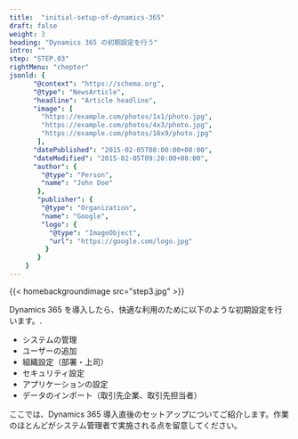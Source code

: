 ```yaml
---
title:  "initial-setup-of-dynamics-365"
draft: false
weight: 3
heading: "Dynamics 365 の初期設定を行う"
intro: ""
step: "STEP.03"
rightMenu: "chepter"
jsonld: {
      "@context": "https://schema.org",
      "@type": "NewsArticle",
      "headline": "Article headline",
      "image": [
        "https://example.com/photos/1x1/photo.jpg",
        "https://example.com/photos/4x3/photo.jpg",
        "https://example.com/photos/16x9/photo.jpg"
       ],
      "datePublished": "2015-02-05T08:00:00+08:00",
      "dateModified": "2015-02-05T09:20:00+08:00",
      "author": {
        "@type": "Person",
        "name": "John Doe"
       },
       "publisher": {
        "@type": "Organization",
        "name": "Google",
        "logo": {
          "@type": "ImageObject",
          "url": "https://google.com/logo.jpg"
         }
       }
    }
---
```


{{< homebackgroundimage src="step3.jpg" >}}

Dynamics 365 を導入したら、快適な利用のために以下のような初期設定を行います。.

* システムの管理
* ユーザーの追加
* 組織設定（部署・上司）
* セキュリティ設定
* アプリケーションの設定
* データのインポート（取引先企業、取引先担当者）

ここでは、Dynamics 365 導入直後のセットアップについてご紹介します。作業のほとんどがシステム管理者で実施される点を留意してください。